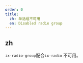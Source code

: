 ```yaml
---
order: 0
title:
  zh: 单选组不可用
  en: Disabled radio group 
---
```


## zh

`ix-radio-group`配合`ix-radio` 不可用。
